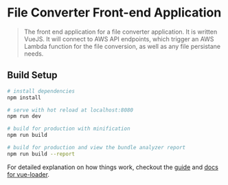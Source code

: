 # File Converter Front-end Application

> The front end application for a file converter application. It is written VueJS. It will connect to AWS API endpoints, which trigger an AWS Lambda function for the file conversion, as well as any file persistane needs.

## Build Setup

``` bash
# install dependencies
npm install

# serve with hot reload at localhost:8080
npm run dev

# build for production with minification
npm run build

# build for production and view the bundle analyzer report
npm run build --report
```

For detailed explanation on how things work, checkout the [guide](http://vuejs-templates.github.io/webpack/) and [docs for vue-loader](http://vuejs.github.io/vue-loader).
